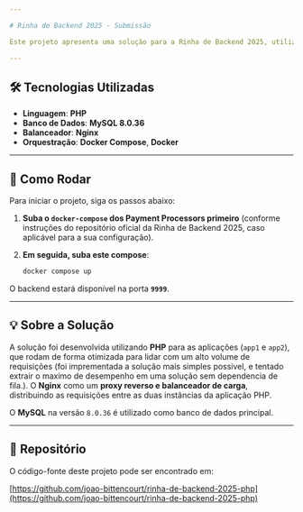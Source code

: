 ```yaml
---

# Rinha de Backend 2025 - Submissão

Este projeto apresenta uma solução para a Rinha de Backend 2025, utilizando um conjunto robusto de tecnologias para garantir desempenho e escalabilidade.

---
```


## 🛠️ Tecnologias Utilizadas

* **Linguagem**: **PHP**
* **Banco de Dados**: **MySQL 8.0.36**
* **Balanceador**: **Nginx**
* **Orquestração**: **Docker Compose**, **Docker**

---

## 🚀 Como Rodar

Para iniciar o projeto, siga os passos abaixo:

1.  **Suba o `docker-compose` dos Payment Processors primeiro** (conforme instruções do repositório oficial da Rinha de Backend 2025, caso aplicável para a sua configuração).
2.  **Em seguida, suba este compose**:

    ```bash
    docker compose up
    ```

O backend estará disponível na porta **`9999`**.

---

## 💡 Sobre a Solução

A solução foi desenvolvida utilizando **PHP** para as aplicações (`app1` e `app2`), que rodam de forma otimizada para lidar com um alto volume de requisições (foi imprementada a solução mais simples possivel, e tentado extrair o maximo de desempenho em uma solução sem dependencia de fila.). O **Nginx**  como um **proxy reverso e balanceador de carga**, distribuindo as requisições entre as duas instâncias da aplicação PHP.

O **MySQL** na versão `8.0.36` é utilizado como banco de dados principal.

---

## 🔗 Repositório

O código-fonte deste projeto pode ser encontrado em:

[https://github.com/joao-bittencourt/rinha-de-backend-2025-php](https://github.com/joao-bittencourt/rinha-de-backend-2025-php)